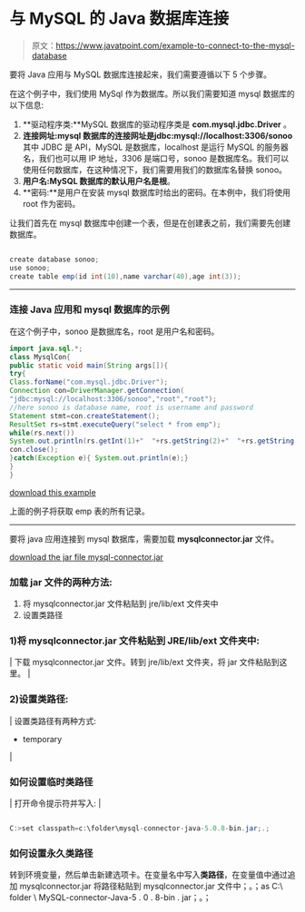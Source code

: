 # 与 MySQL 的 Java 数据库连接

> 原文：<https://www.javatpoint.com/example-to-connect-to-the-mysql-database>

要将 Java 应用与 MySQL 数据库连接起来，我们需要遵循以下 5 个步骤。

在这个例子中，我们使用 MySql 作为数据库。所以我们需要知道 mysql 数据库的以下信息:

1.  **驱动程序类:**MySQL 数据库的驱动程序类是 **com.mysql.jdbc.Driver** 。
2.  **连接网址:**mysql 数据库的连接网址是**jdbc:mysql://localhost:3306/sonoo**其中 JDBC 是 API，MySQL 是数据库，localhost 是运行 MySQL 的服务器名，我们也可以用 IP 地址，3306 是端口号，sonoo 是数据库名。我们可以使用任何数据库，在这种情况下，我们需要用我们的数据库名替换 sonoo。
3.  **用户名:**MySQL 数据库的默认用户名是**根**。
4.  **密码:**是用户在安装 mysql 数据库时给出的密码。在本例中，我们将使用 root 作为密码。

让我们首先在 mysql 数据库中创建一个表，但是在创建表之前，我们需要先创建数据库。

```java

create database sonoo;
use sonoo;
create table emp(id int(10),name varchar(40),age int(3));

```

* * *

### 连接 Java 应用和 mysql 数据库的示例

在这个例子中，sonoo 是数据库名，root 是用户名和密码。

```java
import java.sql.*;
class MysqlCon{
public static void main(String args[]){
try{
Class.forName("com.mysql.jdbc.Driver");
Connection con=DriverManager.getConnection(
"jdbc:mysql://localhost:3306/sonoo","root","root");
//here sonoo is database name, root is username and password
Statement stmt=con.createStatement();
ResultSet rs=stmt.executeQuery("select * from emp");
while(rs.next())
System.out.println(rs.getInt(1)+"  "+rs.getString(2)+"  "+rs.getString(3));
con.close();
}catch(Exception e){ System.out.println(e);}
}
}

```

[download this example](https://static.javatpoint.com/src/jdbc/MysqlCon.zip)

上面的例子将获取 emp 表的所有记录。

* * *

要将 java 应用连接到 mysql 数据库，需要加载 **mysqlconnector.jar** 文件。

[download the jar file mysql-connector.jar](https://static.javatpoint.com/src/jdbc/mysql-connector.jar)

### 加载 jar 文件的两种方法:

1.  将 mysqlconnector.jar 文件粘贴到 jre/lib/ext 文件夹中
2.  设置类路径

### 1)将 mysqlconnector.jar 文件粘贴到 JRE/lib/ext 文件夹中:

| 下载 mysqlconnector.jar 文件。转到 jre/lib/ext 文件夹，将 jar 文件粘贴到这里。 |

### 2)设置类路径:

| 设置类路径有两种方式:

*   temporary

 |

### 如何设置临时类路径

| 打开命令提示符并写入: |

```java

C:>set classpath=c:\folder\mysql-connector-java-5.0.8-bin.jar;.;

```

### 如何设置永久类路径

转到环境变量，然后单击新建选项卡。在变量名中写入**类路径**，在变量值中通过追加 mysqlconnector.jar 将路径粘贴到 mysqlconnector.jar 文件中；。；as C:\ folder \ MySQL-connector-Java-5 . 0 . 8-bin . jar；。；